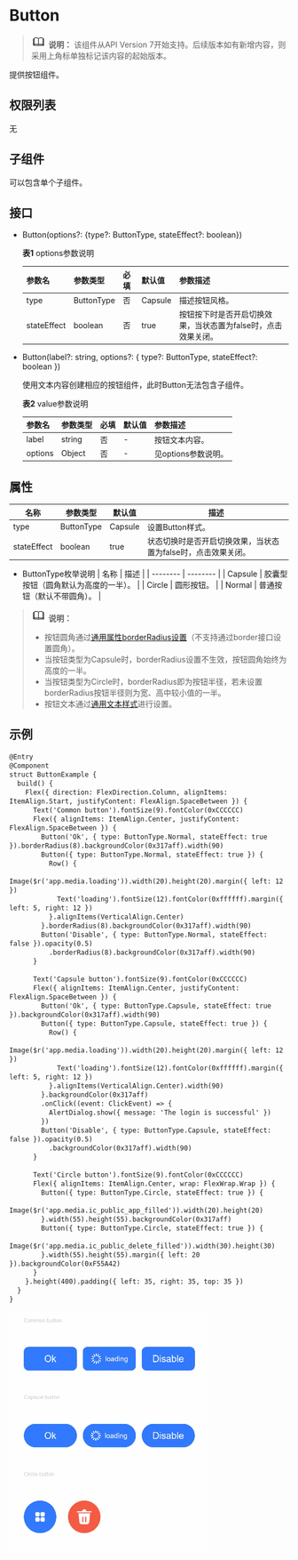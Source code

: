 # Button

> ![icon-note.gif](public_sys-resources/icon-note.gif) **说明：**
> 该组件从API Version 7开始支持。后续版本如有新增内容，则采用上角标单独标记该内容的起始版本。


提供按钮组件。


## 权限列表

无


## 子组件

可以包含单个子组件。


## 接口

- Button(options?: {type?: ButtonType, stateEffect?: boolean})

  **表1** options参数说明
  
  | 参数名 | 参数类型 | 必填 | 默认值 | 参数描述 | 
  | -------- | -------- | -------- | -------- | -------- |
  | type | ButtonType | 否 | Capsule | 描述按钮风格。 | 
  | stateEffect | boolean | 否 | true | 按钮按下时是否开启切换效果，当状态置为false时，点击效果关闭。 | 


- Button(label?: string, options?: { type?: ButtonType, stateEffect?: boolean })

  使用文本内容创建相应的按钮组件，此时Button无法包含子组件。

  **表2** value参数说明
  
  | 参数名 | 参数类型 | 必填 | 默认值 | 参数描述 |
  | -------- | -------- | -------- | -------- | -------- |
  | label | string | 否 | - | 按钮文本内容。 |
  | options | Object | 否 | - | 见options参数说明。 |


## 属性

| 名称 | 参数类型 | 默认值 | 描述 |
| -------- | -------- | -------- | -------- |
| type | ButtonType | Capsule | 设置Button样式。 |
| stateEffect | boolean | true | 状态切换时是否开启切换效果，当状态置为false时，点击效果关闭。 |

- ButtonType枚举说明
  | 名称 | 描述 | 
  | -------- | -------- |
  | Capsule | 胶囊型按钮（圆角默认为高度的一半）。 | 
  | Circle | 圆形按钮。 | 
  | Normal | 普通按钮（默认不带圆角）。 | 

> ![icon-note.gif](public_sys-resources/icon-note.gif) **说明：**
> - 按钮圆角通过[通用属性borderRadius设置](ts-universal-attributes-border.md)（不支持通过border接口设置圆角）。
> - 当按钮类型为Capsule时，borderRadius设置不生效，按钮圆角始终为高度的一半。
> - 当按钮类型为Circle时，borderRadius即为按钮半径，若未设置borderRadius按钮半径则为宽、高中较小值的一半。
> - 按钮文本通过[通用文本样式](ts-universal-attributes-text-style.md)进行设置。


## 示例

```
@Entry
@Component
struct ButtonExample {
  build() {
    Flex({ direction: FlexDirection.Column, alignItems: ItemAlign.Start, justifyContent: FlexAlign.SpaceBetween }) {
      Text('Common button').fontSize(9).fontColor(0xCCCCCC)
      Flex({ alignItems: ItemAlign.Center, justifyContent: FlexAlign.SpaceBetween }) {
        Button('Ok', { type: ButtonType.Normal, stateEffect: true }).borderRadius(8).backgroundColor(0x317aff).width(90)
        Button({ type: ButtonType.Normal, stateEffect: true }) {
          Row() {
            Image($r('app.media.loading')).width(20).height(20).margin({ left: 12 })
            Text('loading').fontSize(12).fontColor(0xffffff).margin({ left: 5, right: 12 })
          }.alignItems(VerticalAlign.Center)
        }.borderRadius(8).backgroundColor(0x317aff).width(90)
        Button('Disable', { type: ButtonType.Normal, stateEffect: false }).opacity(0.5)
          .borderRadius(8).backgroundColor(0x317aff).width(90)
      }

      Text('Capsule button').fontSize(9).fontColor(0xCCCCCC)
      Flex({ alignItems: ItemAlign.Center, justifyContent: FlexAlign.SpaceBetween }) {
        Button('Ok', { type: ButtonType.Capsule, stateEffect: true }).backgroundColor(0x317aff).width(90)
        Button({ type: ButtonType.Capsule, stateEffect: true }) {
          Row() {
            Image($r('app.media.loading')).width(20).height(20).margin({ left: 12 })
            Text('loading').fontSize(12).fontColor(0xffffff).margin({ left: 5, right: 12 })
          }.alignItems(VerticalAlign.Center).width(90)
        }.backgroundColor(0x317aff)
        .onClick((event: ClickEvent) => {
          AlertDialog.show({ message: 'The login is successful' })
        })
        Button('Disable', { type: ButtonType.Capsule, stateEffect: false }).opacity(0.5)
          .backgroundColor(0x317aff).width(90)
      }

      Text('Circle button').fontSize(9).fontColor(0xCCCCCC)
      Flex({ alignItems: ItemAlign.Center, wrap: FlexWrap.Wrap }) {
        Button({ type: ButtonType.Circle, stateEffect: true }) {
          Image($r('app.media.ic_public_app_filled')).width(20).height(20)
        }.width(55).height(55).backgroundColor(0x317aff)
        Button({ type: ButtonType.Circle, stateEffect: true }) {
          Image($r('app.media.ic_public_delete_filled')).width(30).height(30)
        }.width(55).height(55).margin({ left: 20 }).backgroundColor(0xF55A42)
      }
    }.height(400).padding({ left: 35, right: 35, top: 35 })
  }
}
```

![zh-cn_image_0000001219864141](figures/zh-cn_image_0000001219864141.gif)
